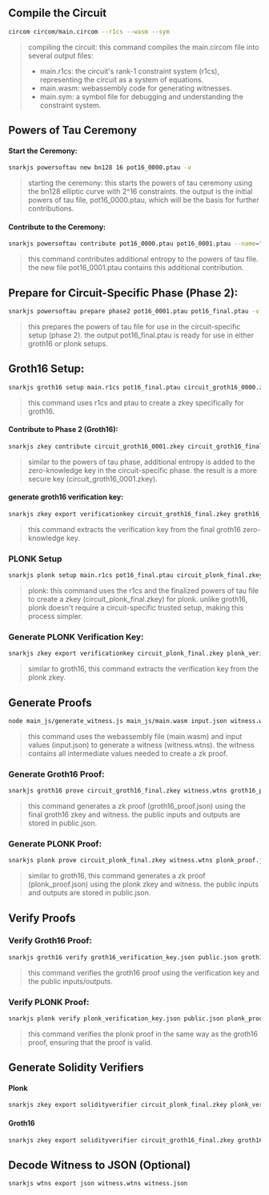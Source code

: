 ## Compile the Circuit
```bash
circom circom/main.circom --r1cs --wasm --sym
```
> compiling the circuit: this command compiles the main.circom file into several output files:
>    - main.r1cs: the circuit's rank-1 constraint system (r1cs), representing the circuit as a system of equations.
>    - main.wasm: webassembly code for generating witnesses.
>    - main.sym: a symbol file for debugging and understanding the constraint system.


## Powers of Tau Ceremony

#### Start the Ceremony:
```bash
snarkjs powersoftau new bn128 16 pot16_0000.ptau -v
```
> starting the ceremony: this starts the powers of tau ceremony using the bn128 elliptic curve with 2^16 constraints. the output is the initial powers of tau file, pot16_0000.ptau, which will be the basis for further contributions.

#### Contribute to the Ceremony:

```bash
snarkjs powersoftau contribute pot16_0000.ptau pot16_0001.ptau --name="magaiba so gentle" -v
```
> this command contributes additional entropy to the powers of tau file. the new file pot16_0001.ptau contains this additional contribution.

## Prepare for Circuit-Specific Phase (Phase 2):

```bash
snarkjs powersoftau prepare phase2 pot16_0001.ptau pot16_final.ptau -v
```

> this prepares the powers of tau file for use in the circuit-specific setup (phase 2). the output pot16_final.ptau is ready for use in either groth16 or plonk setups.

## Groth16 Setup:
```bash
snarkjs groth16 setup main.r1cs pot16_final.ptau circuit_groth16_0000.zkey
```

> this command uses r1cs and ptau to create a zkey specifically for groth16.

#### Contribute to Phase 2 (Groth16):

```bash
snarkjs zkey contribute circuit_groth16_0001.zkey circuit_groth16_final.zkey --name="ricardo" -v
```
> similar to the powers of tau phase, additional entropy is added to the zero-knowledge key in the circuit-specific phase. the result is a more secure key (circuit_groth16_0001.zkey).

#### generate groth16 verification key:

```bash
snarkjs zkey export verificationkey circuit_groth16_final.zkey groth16_verification_key.json
```
> this command extracts the verification key from the final groth16 zero-knowledge key.

### PLONK Setup

```bash
snarkjs plonk setup main.r1cs pot16_final.ptau circuit_plonk_final.zkey
```
> plonk: this command uses the r1cs and the finalized powers of tau file to create a zkey (circuit_plonk_final.zkey) for plonk. unlike groth16, plonk doesn't require a circuit-specific trusted setup, making this process simpler.

### Generate PLONK Verification Key:

```bash
snarkjs zkey export verificationkey circuit_plonk_final.zkey plonk_verification_key.json
```

> similar to groth16, this command extracts the verification key from the plonk zkey.


## Generate Proofs

```bash
node main_js/generate_witness.js main_js/main.wasm input.json witness.wtns
```
> this command uses the webassembly file (main.wasm) and input values (input.json) to generate a witness (witness.wtns). the witness contains all intermediate values needed to create a zk proof.

### Generate Groth16 Proof:

```bash
snarkjs groth16 prove circuit_groth16_final.zkey witness.wtns groth16_proof.json public.json
```

> this command generates a zk proof (groth16_proof.json) using the final groth16 zkey and witness. the public inputs and outputs are stored in public.json.


### Generate PLONK Proof:
```bash
snarkjs plonk prove circuit_plonk_final.zkey witness.wtns plonk_proof.json public.json
```
> similar to groth16, this command generates a zk proof (plonk_proof.json) using the plonk zkey and witness. the public inputs and outputs are stored in public.json.


## Verify Proofs

### Verify Groth16 Proof:
```bash
snarkjs groth16 verify groth16_verification_key.json public.json groth16_proof.json
```

> this command verifies the groth16 proof using the verification key and the public inputs/outputs.


### Verify PLONK Proof:

```bash
snarkjs plonk verify plonk_verification_key.json public.json plonk_proof.json
```
> this command verifies the plonk proof in the same way as the groth16 proof, ensuring that the proof is valid.

## Generate Solidity Verifiers

#### Plonk
```bash
snarkjs zkey export solidityverifier circuit_plonk_final.zkey plonk_verifier.sol
```

#### Groth16
```bash
snarkjs zkey export solidityverifier circuit_groth16_final.zkey groth16_verifier.sol
```

## Decode Witness to JSON (Optional)
```bash
snarkjs wtns export json witness.wtns witness.json
```
